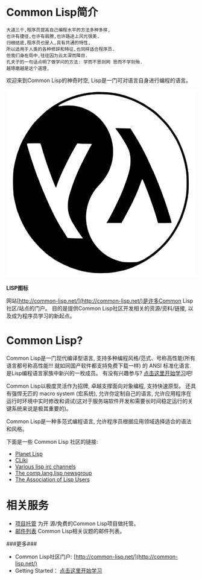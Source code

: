 Common Lisp简介
===


	大道三千,程序员提高自己编程水平的方法多种多样,
	也许有捷径,也许有肩膀,也许路途上风光很美. 
	归根结底,程序员也是人,具有共通的特性,
	所以适用于人类的各种修辞和特征,也同样适合程序员. 
	但我们身在局中,往往因为云太深而障目. 
	孔夫子的一句话点明了做学问的方法: 学而不思则罔 思而不学则殆. 
	越琢磨越是这个道理, 


欢迎来到Common Lisp的神奇时空, Lisp是一门可对语言自身进行编程的语言。

![](lisplogo.png)

**LISP图标**

网站[http://common-lisp.net/](http://common-lisp.net/)是许多Common Lisp社区/站点的门户。 目的是提供Common Lisp社区开发相关的资源/资料/链接, 以及成为程序员学习的新起点。


Common Lisp?
===

Common Lisp是一门现代编译型语言, 支持多种编程风格/范式、号称高性能(所有语言都号称高性能!!! 就如同国产软件都支持免费下载一样) 的 ANSI 标准化语言. 是Lisp编程语言家族中新兴的一枚成员。 有没有兴趣参与? [点击这里开始学习](http://cliki.net/Getting%20Started)吧!


Common Lisp以极度灵活作为招牌, 卓越支撑面向对象编程, 支持快速原型。 还具有强悍无匹的 macro system (宏系统), 允许你定制自己的语言, 允许应用程序在运行时环境中实时修改和调试(这对于服务端软件开发和需要长时间稳定运行的关键系统来说是极其重要的)。

Common Lisp是一种多范式编程语言, 允许程序员根据应用领域选择适合的语法和风格。

下面是一些 Common Lisp 社区的链接:

- [Planet Lisp](http://planet.lisp.org/)
- [CLiki](http://cliki.net/)
- [Various lisp irc channels](http://www.cliki.net/IRC)
- [The comp.lang.lisp newsgroup](http://groups.google.com/group/comp.lang.lisp)
- [The Association of Lisp Users](http://www.alu.org/)


相关服务
==

- [项目托管](http://common-lisp.net/project-intro/) 为开 源/免费的Common Lisp项目做托管。
- [邮件列表](http://common-lisp.net/independent-lists/) Common Lisp相关议题的邮件列表。



###更多###

- Common Lisp社区门户: [http://common-lisp.net/](http://common-lisp.net/)
- Getting Started： [点击这里开始学习](http://cliki.net/Getting%20Started)
